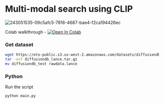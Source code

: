 # Multi-modal search using CLIP
![243051535-09c5afc5-7816-4687-bae4-f2ca194426ec](https://github.com/lancedb/vectordb-recipes/assets/15766192/799f94a1-a01d-4a5b-a627-2a733bbb4227)


Colab walkthrough - <a href="https://colab.research.google.com/github/lancedb/vectordb-recipes/blob/main/examples/multimodal_clip/main.ipynb"><img src="https://colab.research.google.com/assets/colab-badge.svg" alt="Open In Colab"></a>

### Get dataset
```bash
wget https://eto-public.s3.us-west-2.amazonaws.com/datasets/diffusiondb_lance.tar.gz
tar -xvf diffusiondb_lance.tar.gz
mv diffusiondb_test rawdata.lance
```

### Python
Run the script
```python
python main.py
```
